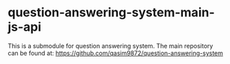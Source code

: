 # question-answering-system-main-js-api

This is a submodule for question answering system. The main repository can be found at: https://github.com/qasim9872/question-answering-system
